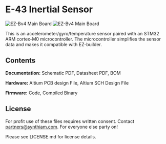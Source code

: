 # E-43 Inertial Sensor

![EZ-Bv4 Main Board](https://live.staticflickr.com/65535/40785586263_a348ae7096_k.jpg)
![EZ-Bv4 Main Board](https://live.staticflickr.com/65535/46962806074_21fb103b8a_k.jpg)

This is an accelerometer/gyro/temperature sensor paired with an STM32 ARM cortex-M0 microcontroller. The microcontroller simplifies the sensor data and makes it compatible with EZ-builder.

## Contents

**Documentation:** Schematic PDF, Datasheet PDF, BOM

**Hardware:** Altium PCB design File, Altium SCH Design File

**Firmware:** Code, Compiled Binary

## License

For profit use of these files requires written consent. Contact partners@synthiam.com. For everyone else party on!

Please see LICENSE.md for license details.
